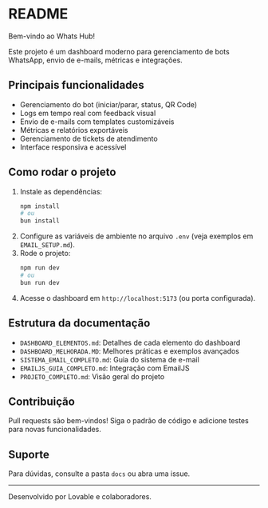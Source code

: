 # README

Bem-vindo ao Whats Hub!

Este projeto é um dashboard moderno para gerenciamento de bots WhatsApp, envio de e-mails, métricas e integrações.

## Principais funcionalidades
- Gerenciamento do bot (iniciar/parar, status, QR Code)
- Logs em tempo real com feedback visual
- Envio de e-mails com templates customizáveis
- Métricas e relatórios exportáveis
- Gerenciamento de tickets de atendimento
- Interface responsiva e acessível

## Como rodar o projeto
1. Instale as dependências:
   ```sh
   npm install
   # ou
   bun install
   ```
2. Configure as variáveis de ambiente no arquivo `.env` (veja exemplos em `EMAIL_SETUP.md`).
3. Rode o projeto:
   ```sh
   npm run dev
   # ou
   bun run dev
   ```
4. Acesse o dashboard em `http://localhost:5173` (ou porta configurada).

## Estrutura da documentação
- `DASHBOARD_ELEMENTOS.md`: Detalhes de cada elemento do dashboard
- `DASHBOARD_MELHORADA.MD`: Melhores práticas e exemplos avançados
- `SISTEMA_EMAIL_COMPLETO.md`: Guia do sistema de e-mail
- `EMAILJS_GUIA_COMPLETO.md`: Integração com EmailJS
- `PROJETO_COMPLETO.md`: Visão geral do projeto

## Contribuição
Pull requests são bem-vindos! Siga o padrão de código e adicione testes para novas funcionalidades.

## Suporte
Para dúvidas, consulte a pasta `docs` ou abra uma issue.

---
Desenvolvido por Lovable e colaboradores.
